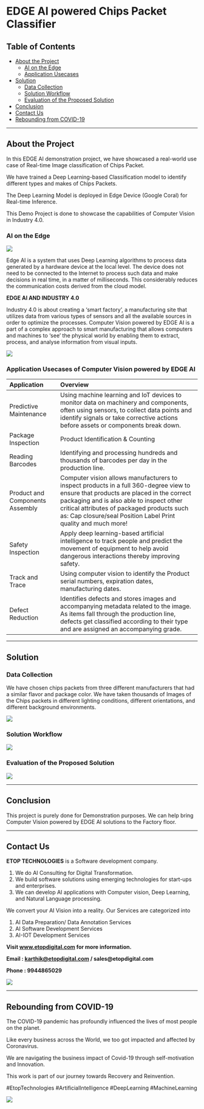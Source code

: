 # EDGE AI powered Chips Packet Classifier

## Table of Contents ##

* [About the Project](https://github.com/Karthikkannan-AI/EDGE-AI-powered-Chips-Classifier#about-the-project)
  * [AI on the Edge](https://github.com/Karthikkannan-AI/EDGE-AI-powered-Chips-Classifier#ai-on-the-edge)
  * [Application Usecases](https://github.com/Karthikkannan-AI/EDGE-AI-powered-Chips-Packets-Classifier#application-usecases-of-computer-vision-powered-by-edge-ai)
* [Solution](https://github.com/Karthikkannan-AI/EDGE-AI-powered-Chips-Classifier#solution)
  * [Data Collection](https://github.com/Karthikkannan-AI/EDGE-AI-powered-Chips-Packets-Classifier#data-collection)
  * [Solution Workflow](https://github.com/Karthikkannan-AI/EDGE-AI-powered-Chips-Classifier#solution-workflow)
  * [Evaluation of the Proposed Solution](https://github.com/Karthikkannan-AI/EDGE-AI-powered-Chips-Classifier#evaluation-of-the-proposed-solution)
* [Conclusion](https://github.com/Karthikkannan-AI/EDGE-AI-powered-Chips-Classifier#conclusion)
* [Contact Us](https://github.com/Karthikkannan-AI/EDGE-AI-powered-Chips-Classifier#contact-us)
* [Rebounding from COVID-19](https://github.com/Karthikkannan-AI/EDGE-AI-powered-Chips-Classifier#rebounding-from-covid-19)

- - - -

## About the Project ##

In this EDGE AI demonstration  project, we have showcased a real-world use case of Real-time Image classification of Chips Packet.

We have trained a Deep Learning-based Classification model to identify different types and makes of Chips Packets.

The Deep Learning Model is deployed in Edge Device (Google Coral) for Real-time Inference. 

This Demo Project is done to showcase the capabilities of Computer Vision in Industry 4.0.

### AI on the Edge ###

<img src="https://github.com/Karthikkannan-AI/EDGE-AI-powered-Chips-Classifier/blob/main/resources/Industrial%20AI.png">

Edge AI is a system that uses Deep Learning algorithms to process data generated by a hardware device at the local level. The device does not need to be connected to the Internet to process such data and make decisions in real time, in a matter of milliseconds. This considerably reduces the communication costs derived from the cloud model. 

__EDGE AI AND INDUSTRY 4.0__

Industry 4.0 is about creating a ‘smart factory’, a manufacturing site that utilizes data from various types of sensors and all the available sources in order to optimize the processes. Computer Vision powered by EDGE AI is a part of a complex approach to smart manufacturing that allows computers and machines to ‘see’ the physical world by enabling them to extract, process, and analyse information from visual inputs. 

<img src="https://github.com/Karthikkannan-AI/EDGE-AI-powered-Chips-Classifier/blob/main/resources/Computer%20Vision.png">

### Application Usecases of Computer Vision powered by EDGE AI ###

| Application | Overview |
| :------------- | :------------- |
| Predictive Maintenance | Using machine learning and IoT devices to monitor data on machinery and components, often using sensors, to collect data points and identify signals or take corrective actions before assets or components break down. |
| Package Inspection | Product Identification & Counting |
| Reading Barcodes | Identifying and processing hundreds and thousands of barcodes per day in the production line. |
| Product and Components Assembly | Computer vision allows manufacturers to inspect products in a full 360-degree view to ensure that products are placed in the correct packaging and is also able to inspect other critical attributes of packaged products such as: Cap closure/seal Position Label Print quality and much more! |
| Safety Inspection | Apply deep learning-based artificial intelligence to track people and predict the movement of equipment to help avoid dangerous interactions thereby improving safety. |
| Track and Trace | Using computer vision to identify the Product serial numbers, expiration dates, manufacturing dates. |
| Defect Reduction | Identifies defects and stores images and accompanying metadata related to the image.  As items fall through the production line, defects get classified according to their type and are assigned an accompanying grade. |

- - - -

## Solution ##

### Data Collection ###

We have chosen chips packets from three different manufacturers that had a similar flavor and package color. 
We have taken thousands of Images of the Chips packets in different lighting conditions, different orientations, and different background environments.

<img src="https://github.com/Karthikkannan-AI/EDGE-AI-powered-Chips-Classifier/blob/main/resources/Chips%20Classifier.png">

### Solution Workflow ###

<img src="https://github.com/Karthikkannan-AI/EDGE-AI-powered-Chips-Packets-Classifier/blob/main/resources/Chips%20Classification%20Workflow.png">

### Evaluation of the Proposed Solution ###

<a href="https://youtu.be/cOJ7L1dxKpo" target="_blank"><img src="https://github.com/Karthikkannan-AI/EDGE-AI-powered-Chips-Classifier/blob/main/resources/Chips%20Classification.png"/></a>     

- - - -

## Conclusion ##

This project is purely done for Demonstration purposes.
We can help bring Computer Vision powered by EDGE AI solutions to the Factory floor.

- - - -

## Contact Us ##

__ETOP TECHNOLOGIES__ is a Software development company. 
1. We do AI Consulting for Digital Transformation.
2. We build software solutions using emerging technologies for start-ups and enterprises. 
3. We can develop AI applications with Computer vision, Deep Learning, and Natural Language processing.

We convert your AI Vision into a reality. Our Services are categorized into 
1. AI Data Preparation/ Data Annotation Services 
2. AI Software Development Services 
3. AI-IOT Development Services

__Visit www.etopdigital.com for more information.__

__Email : karthik@etopdigital.com / sales@etopdigital.com__
          
__Phone : 9944865029__

<img src="https://github.com/Karthikkannan-AI/EDGE-AI-powered-Chips-Classifier/blob/main/resources/About%20ETOP%20Technologies_Github.png">

- - - -

## Rebounding from COVID-19 ##

The COVID-19 pandemic has profoundly influenced the lives of most people on the planet.

Like every business across the World, we too got impacted and affected by Coronavirus.

We are navigating the business impact of Covid-19 through self-motivation and Innovation.

This work is part of our journey towards Recovery and Reinvention.

#EtopTechnologies #ArtificialIntelligence #DeepLearning #MachineLearning


<img src="https://github.com/Karthikkannan-AI/EDGE-AI-powered-Chips-Classifier/blob/main/resources/CoronaPandemic.jpeg">

